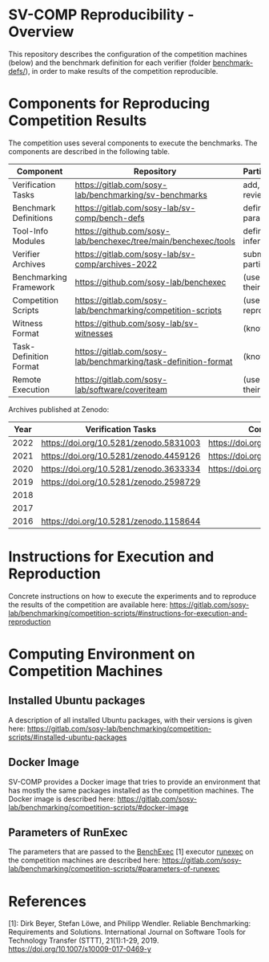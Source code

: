# SV-COMP Reproducibility - Overview

This repository describes the configuration of the competition machines (below)
and the benchmark definition for each verifier (folder [benchmark-defs/](benchmark-defs/)),
in order to make results of the competition reproducible.



# Components for Reproducing Competition Results

The competition uses several components to execute the benchmarks.
The components are described in the following table.

| Component              | Repository                                                      | Participants             |
| ---                    | ---                                                             | ---                      |
| Verification Tasks     | https://gitlab.com/sosy-lab/benchmarking/sv-benchmarks          | add, fix, review tasks   |
| Benchmark Definitions  | https://gitlab.com/sosy-lab/sv-comp/bench-defs                  | define their parameters  |
| Tool-Info Modules      | https://github.com/sosy-lab/benchexec/tree/main/benchexec/tools | define inferface         |
| Verifier Archives      | https://gitlab.com/sosy-lab/sv-comp/archives-2022               | submit to participate    |
| Benchmarking Framework | https://github.com/sosy-lab/benchexec                           | (use to test their tool) |
| Competition Scripts    | https://gitlab.com/sosy-lab/benchmarking/competition-scripts    | (use to reproduce)       |
| Witness Format         | https://github.com/sosy-lab/sv-witnesses                        | (know)                   |
| Task-Definition Format | https://gitlab.com/sosy-lab/benchmarking/task-definition-format | (know)                   |
| Remote Execution       | https://gitlab.com/sosy-lab/software/coveriteam                 | (use to test their tool) |

Archives published at Zenodo:

| Year | Verification Tasks                      | Competition Results                     | Verification Witnesses                  | BenchExec                               |
| ---  | ---                                     | ---                                     | ---                                     | ---                                     |
| 2022 | https://doi.org/10.5281/zenodo.5831003  | https://doi.org/10.5281/zenodo.5831008  | https://doi.org/10.5281/zenodo.5838498  | https://doi.org/10.5281/zenodo.5720267  |
| 2021 | https://doi.org/10.5281/zenodo.4459126  | https://doi.org/10.5281/zenodo.4458215  | https://doi.org/10.5281/zenodo.4459196  | https://doi.org/10.5281/zenodo.4317433  |
| 2020 | https://doi.org/10.5281/zenodo.3633334  | https://doi.org/10.5281/zenodo.3630205  | https://doi.org/10.5281/zenodo.3630188  | https://doi.org/10.5281/zenodo.3574420  |
| 2019 | https://doi.org/10.5281/zenodo.2598729  |                                         | https://doi.org/10.5281/zenodo.2559175  | https://doi.org/10.5281/zenodo.1638192  |
| 2018 |                                         |                                         |                                         |                                         |
| 2017 |                                         |                                         |                                         |                                         |
| 2016 | https://doi.org/10.5281/zenodo.1158644  |                                         |                                         |                                         |


# Instructions for Execution and Reproduction

Concrete instructions on how to execute the experiments and to reproduce the results of the competition are available here:
https://gitlab.com/sosy-lab/benchmarking/competition-scripts/#instructions-for-execution-and-reproduction



# Computing Environment on Competition Machines

## Installed Ubuntu packages

A description of all installed Ubuntu packages, with their versions is given here:
https://gitlab.com/sosy-lab/benchmarking/competition-scripts/#installed-ubuntu-packages

## Docker Image

SV-COMP provides a Docker image that tries to provide an environment
that has mostly the same packages installed as the competition machines.
The Docker image is described here:
https://gitlab.com/sosy-lab/benchmarking/competition-scripts/#docker-image

## Parameters of RunExec

The parameters that are passed to the [BenchExec](https://github.com/sosy-lab/benchexec) [1]
executor [runexec](https://github.com/sosy-lab/benchexec/blob/main/doc/runexec.md) on the competition machines
are described here:
https://gitlab.com/sosy-lab/benchmarking/competition-scripts/#parameters-of-runexec



# References

[1]: Dirk Beyer, Stefan Löwe, and Philipp Wendler.
     Reliable Benchmarking: Requirements and Solutions.
     International Journal on Software Tools for Technology Transfer (STTT), 21(1):1-29, 2019.
     https://doi.org/10.1007/s10009-017-0469-y


